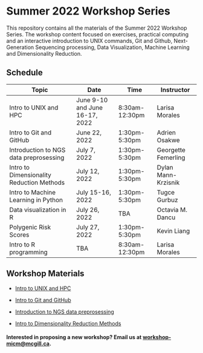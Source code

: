 # Summer 2022 Workshop Series

This repository contains all the materials of the Summer 2022 Workshop Series. The workshop content focused on exercises, practical computing and an interactive introduction to UNIX commands, Git and Github, Next-Generation Sequencing processing, Data Visualization, Machine Learning and Dimensionality Reduction.

## Schedule

| Topic | Date | Time | Instructor | 
| ------| ---- | -----| ---------- |
| Intro to UNIX and HPC | June 9-10 and June 16-17, 2022 | 8:30am-12:30pm | Larisa Morales | 
| Intro to Git and GitHub | June 22, 2022 | 1:30pm-5:30pm | Adrien Osakwe| 
| Introduction to NGS data preprosessing | July 7, 2022 | 1:30pm-5:30pm | Georgette Femerling |  
| Intro to Dimensionality Reduction Methods | July 12, 2022 | 1:30pm-5:30pm | Dylan Mann-Krzisnik|
| Intro to Machine Learning in Python | July 15-16, 2022 | 1:30pm-5:30pm | Tugce Gurbuz |
| Data visualization in R |	July 26, 2022 | TBA | Octavia M. Dancu |	
| Polygenic Risk Scores | July 27, 2022	| 1:30pm-5:30pm | Kevin Liang	|
| Intro to R programming | TBA | 8:30am-12:30pm | Larisa Morales |


## Workshop Materials

* [Intro to UNIX and HPC](https://github.com/McGill-MiCM/)

* [Intro to Git and GitHub]([https://github.com/McGill-MiCM/](https://github.com/McGill-MiCM/MiCM_IntroToGitHub))

* [Introduction to NGS data preprosessing](https://github.com/McGill-MiCM/MiCM_ngsintro_summer2022)

* [Intro to Dimensionality Reduction Methods](https://github.com/McGill-MiCM/)


#### Interested in proposing a new workshop? Email us at workshop-micm@mcgill.ca.

